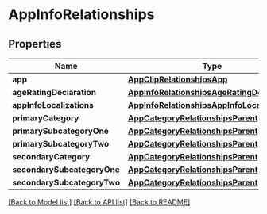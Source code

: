 # AppInfoRelationships

## Properties
Name | Type | Description | Notes
------------ | ------------- | ------------- | -------------
**app** | [**AppClipRelationshipsApp**](AppClipRelationshipsApp.md) |  | [optional] 
**ageRatingDeclaration** | [**AppInfoRelationshipsAgeRatingDeclaration**](AppInfoRelationshipsAgeRatingDeclaration.md) |  | [optional] 
**appInfoLocalizations** | [**AppInfoRelationshipsAppInfoLocalizations**](AppInfoRelationshipsAppInfoLocalizations.md) |  | [optional] 
**primaryCategory** | [**AppCategoryRelationshipsParent**](AppCategoryRelationshipsParent.md) |  | [optional] 
**primarySubcategoryOne** | [**AppCategoryRelationshipsParent**](AppCategoryRelationshipsParent.md) |  | [optional] 
**primarySubcategoryTwo** | [**AppCategoryRelationshipsParent**](AppCategoryRelationshipsParent.md) |  | [optional] 
**secondaryCategory** | [**AppCategoryRelationshipsParent**](AppCategoryRelationshipsParent.md) |  | [optional] 
**secondarySubcategoryOne** | [**AppCategoryRelationshipsParent**](AppCategoryRelationshipsParent.md) |  | [optional] 
**secondarySubcategoryTwo** | [**AppCategoryRelationshipsParent**](AppCategoryRelationshipsParent.md) |  | [optional] 

[[Back to Model list]](../README.md#documentation-for-models) [[Back to API list]](../README.md#documentation-for-api-endpoints) [[Back to README]](../README.md)


